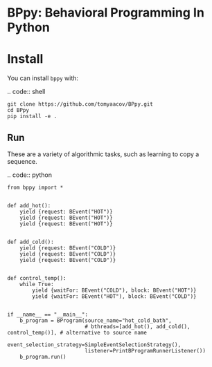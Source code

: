 BPpy: Behavioral Programming In Python
=

Install
============

You can install ``bppy`` with:

.. code:: shell

    git clone https://github.com/tomyaacov/BPpy.git
    cd BPpy
    pip install -e .


Run
-----------

These are a variety of algorithmic tasks, such as learning to copy a
sequence.

.. code:: python

    from bppy import *


    def add_hot():
        yield {request: BEvent("HOT")}
        yield {request: BEvent("HOT")}
        yield {request: BEvent("HOT")}
    
    
    def add_cold():
        yield {request: BEvent("COLD")}
        yield {request: BEvent("COLD")}
        yield {request: BEvent("COLD")}
    
    
    def control_temp():
        while True:
            yield {waitFor: BEvent("COLD"), block: BEvent("HOT")}
            yield {waitFor: BEvent("HOT"), block: BEvent("COLD")}
    
    
    if __name__ == "__main__":
        b_program = BProgram(source_name="hot_cold_bath",
                             # bthreads=[add_hot(), add_cold(), control_temp()], # alternative to source name
                             event_selection_strategy=SimpleEventSelectionStrategy(),
                             listener=PrintBProgramRunnerListener())
        b_program.run()


